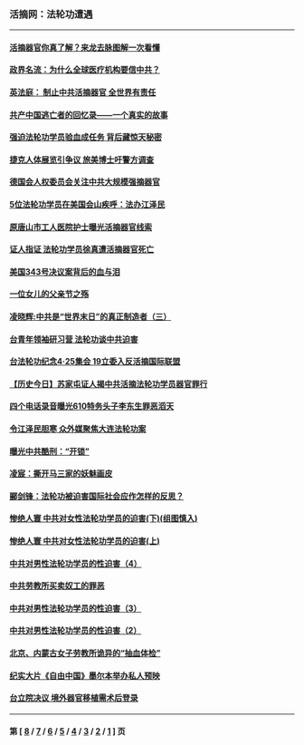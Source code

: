 ### 活摘网：法轮功遭遇
---
#### [活摘器官你真了解？来龙去脉图解一次看懂](../../pages/nf5881/n13013820.md?08040430) 
#### [政界名流：为什么全球医疗机构要信中共？](../../pages/nf5881/n11945479.md?08040430) 
#### [英法庭： 制止中共活摘器官 全世界有责任](../../pages/nf5881/n11330691.md?08040430) 
#### [共产中国逃亡者的回忆录——一个真实的故事](../../pages/nf5881/n10918649.md?08040430) 
#### [强迫法轮功学员验血成任务 背后藏惊天秘密](../../pages/nf5881/n4252384.md?08040430) 
#### [捷克人体展览引争议 旅美博士吁警方调查](../../pages/nf5881/n9429187.md?08040430) 
#### [德国会人权委员会关注中共大规模强摘器官](../../pages/nf5881/n8418950.md?08040430) 
#### [5位法轮功学员在美国会山疾呼：法办江泽民](../../pages/nf5881/n8101519.md?08040430) 
#### [原唐山市工人医院护士曝光活摘器官线索](../../pages/nf5881/n8076384.md?08040430) 
#### [证人指证 法轮功学员徐真遭活摘器官死亡](../../pages/nf5881/n8042467.md?08040430) 
#### [美国343号决议案背后的血与泪](../../pages/nf5881/n8020684.md?08040430) 
#### [一位女儿的父亲节之殇](../../pages/nf5881/n8014122.md?08040430) 
#### [凌晓辉:中共是“世界末日”的真正制造者（三）](../../pages/nf5881/n4210333.md?08040430) 
#### [台青年领袖研习营 法轮功谈中共迫害](../../pages/nf5881/n4141857.md?08040430) 
#### [台法轮功纪念4‧25集会 19立委入反活摘国际联盟](../../pages/nf5881/n4141821.md?08040430) 
#### [【历史今日】苏家屯证人揭中共活摘法轮功学员器官罪行](../../pages/nf5881/n4135912.md?08040430) 
#### [四个电话录音曝光610特务头子李东生罪恶滔天](../../pages/nf5881/n4040060.md?08040430) 
#### [令江泽民胆寒 众外媒聚焦大连法轮功案](../../pages/nf5881/n3932671.md?08040430) 
#### [曝光中共酷刑：“开锁”](../../pages/nf5881/n3889373.md?08040430) 
#### [凌宸：撕开马三家的妖魅画皮](../../pages/nf5881/n3849369.md?08040430) 
#### [郦剑锋：法轮功被迫害国际社会应作怎样的反思？](../../pages/nf5881/n3824560.md?08040430) 
#### [惨绝人寰 中共对女性法轮功学员的迫害(下)(组图慎入)](../../pages/nf5881/n3816285.md?08040430) 
#### [惨绝人寰 中共对女性法轮功学员的迫害(上)](../../pages/nf5881/n3815374.md?08040430) 
#### [中共对男性法轮功学员的性迫害（4）](../../pages/nf5881/n3769144.md?08040430) 
#### [中共劳教所买卖奴工的罪恶](../../pages/nf5881/n3769378.md?08040430) 
#### [中共对男性法轮功学员的性迫害（3）](../../pages/nf5881/n3768231.md?08040430) 
#### [中共对男性法轮功学员的性迫害（2）](../../pages/nf5881/n3767211.md?08040430) 
#### [北京、内蒙古女子劳教所诡异的“抽血体检”](../../pages/nf5881/n3753158.md?08040430) 
#### [纪实大片《自由中国》墨尔本举办私人预映](../../pages/nf5881/n3743337.md?08040430) 
#### [台立院决议 境外器官移植需术后登录](../../pages/nf5881/n3741520.md?08040430) 

---
#### 第 [ [8](./8.md?08040430) / [7](./7.md?08040430) / [6](./6.md?08040430) / [5](./5.md?08040430) / [4](./4.md?08040430) / [3](./3.md?08040430) / [2](./2.md?08040430) / [1](./1.md?08040430) ] 页
